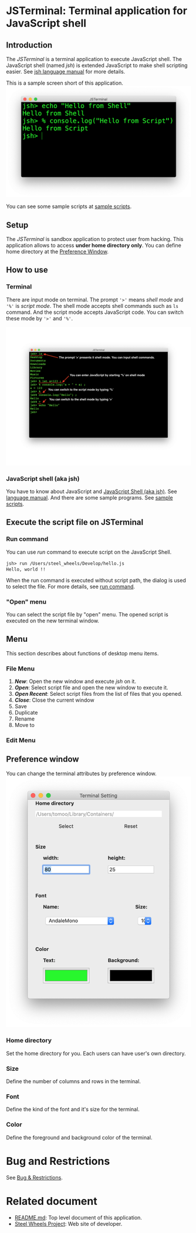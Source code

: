 # JSTerminal: Terminal application for JavaScript shell

## Introduction
The *JSTerminal* is a terminal application to execute JavaScript shell.
The JavaScript shell (named *jsh*) is extended JavaScript to make shell scripting easier. See [jsh language manual](https://github.com/steelwheels/JSTools/blob/master/Document/jsh-lang.md) for more details.

This is a sample screen short of this application.
![Main window](./Images/main-screenshot.png)

You can see some sample scripts at [sample scripts](https://github.com/steelwheels/JSTools/blob/master/Document/samples/sample.md).

## Setup
The *JSTerminal* is sandbox application to protect user from hacking.
This application allows to access __under home directory only__.
You can define home directory at the [Preference Window](#Preference).

## How to use
### Terminal
There are input mode on terminal.
The prompt `'>'` means *shell mode* and `'%'` is *script mode*.
The shell mode accepts shell commands such as `ls` command.
And the script mode accepts JavaScript code.
You can switch these mode by `'>'` and `'%'`.

![Two modes](Images/mode2.png)

### JavaScript shell (aka jsh)
You have to know about JavaScript and [JavaScript Shell (aka jsh)](https://github.com/steelwheels/JSTools/blob/master/Document/jsh-lang.md).
See [language manual](https://github.com/steelwheels/JSTools/blob/master/Document/jsh-lang.md). And there are some sample programs. See [sample scripts](https://github.com/steelwheels/JSTools/blob/master/Document/samples/sample.md).

## Execute the script file on JSTerminal
### Run command
You can use *run* command to execute script on the JavaScript Shell.
````
jsh> run /Users/steel_wheels/Develop/hello.js
Hello, world !!
````

When the run command is executed without script path, the dialog is used to select the file.
For more details, see [run command](https://github.com/steelwheels/JSTools/blob/master/Document/builtins/run-man.md).

### "Open" menu
You can select the script file by "open" menu.
The opened script is executed on the new terminal window.

## Menu
This section describes about functions of desktop menu items.
### File Menu
1. ___New___: Open the new window and execute *jsh* on it.
2. ___Open___: Select script file and open the new window to execute it.
3. ___Open Recent___: Select script files from the list of files that you opened.
4. ___Close___: Close the current window
5. Save
6. Duplicate
7. Rename
8. Move to

### Edit Menu

## Preference window
You can change the terminal attributes by preference window.
![Preference window](./Images/preference-screenshot.png)

### Home directory
Set the home directory for you. Each users can have user's own directory.
### Size
Define the number of columns and rows in the terminal.
### Font
Define the kind of the font and it's size for the terminal.
### Color
Define the foreground and background color of the terminal.

# Bug and Restrictions
See [Bug & Restrictions](https://github.com/steelwheels/JSTerminal/blob/master/Documents/restrictions.md).

# Related document
* [README.md](https://github.com/steelwheels/JSTerminal): Top level document of this application.
* [Steel Wheels Project](http://steelwheels.github.io): Web site of developer.
